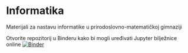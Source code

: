# Informatika
Materijali za nastavu informatike u prirodoslovno-matematičkoj gimnaziji

Otvorite repozitorij u Binderu kako bi mogli uređivati Jupyter bilježnice online [![Binder](https://mybinder.org/badge_logo.svg)](https://mybinder.org/v2/gh/ivannovosel-v-gimnazija/informatika/HEAD)
